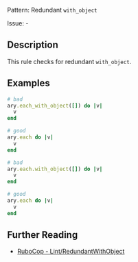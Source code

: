 Pattern: Redundant `with_object`

Issue: -

## Description

This rule checks for redundant `with_object`.

## Examples

```ruby
# bad
ary.each_with_object([]) do |v|
  v
end

# good
ary.each do |v|
  v
end

# bad
ary.each.with_object([]) do |v|
  v
end

# good
ary.each do |v|
  v
end
```

## Further Reading

* [RuboCop - Lint/RedundantWithObject](https://rubocop.readthedocs.io/en/latest/cops_lint/#lintredundantwithobject)
